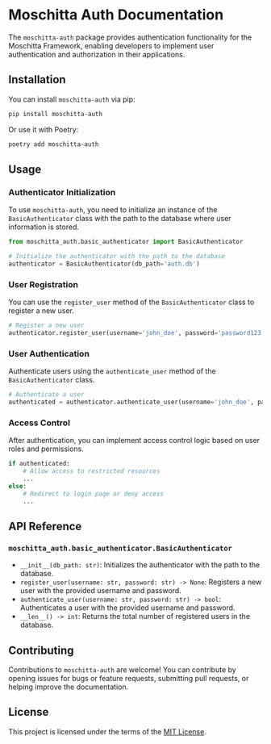 # Moschitta Auth Documentation

The `moschitta-auth` package provides authentication functionality for the Moschitta Framework, enabling developers to implement user authentication and authorization in their applications.

## Installation

You can install `moschitta-auth` via pip:

```bash
pip install moschitta-auth
```

Or use it with Poetry:

```bash
poetry add moschitta-auth
```

## Usage

### Authenticator Initialization

To use `moschitta-auth`, you need to initialize an instance of the `BasicAuthenticator` class with the path to the database where user information is stored.

```python
from moschitta_auth.basic_authenticator import BasicAuthenticator

# Initialize the authenticator with the path to the database
authenticator = BasicAuthenticator(db_path='auth.db')
```

### User Registration

You can use the `register_user` method of the `BasicAuthenticator` class to register a new user.

```python
# Register a new user
authenticator.register_user(username='john_doe', password='password123')
```

### User Authentication

Authenticate users using the `authenticate_user` method of the `BasicAuthenticator` class.

```python
# Authenticate a user
authenticated = authenticator.authenticate_user(username='john_doe', password='password123')
```

### Access Control

After authentication, you can implement access control logic based on user roles and permissions.

```python
if authenticated:
    # Allow access to restricted resources
    ...
else:
    # Redirect to login page or deny access
    ...
```

## API Reference

### `moschitta_auth.basic_authenticator.BasicAuthenticator`

- `__init__(db_path: str)`: Initializes the authenticator with the path to the database.
- `register_user(username: str, password: str) -> None`: Registers a new user with the provided username and password.
- `authenticate_user(username: str, password: str) -> bool`: Authenticates a user with the provided username and password.
- `__len__() -> int`: Returns the total number of registered users in the database.

## Contributing

Contributions to `moschitta-auth` are welcome! You can contribute by opening issues for bugs or feature requests, submitting pull requests, or helping improve the documentation.

## License

This project is licensed under the terms of the [MIT License](LICENSE).
